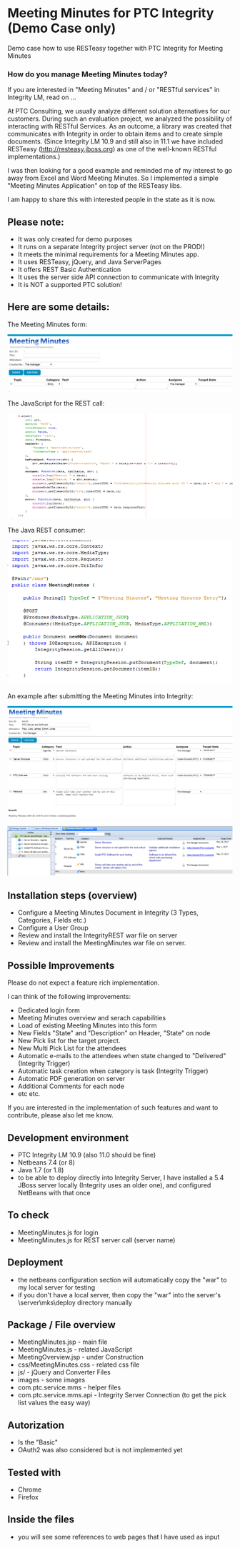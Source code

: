 # Meeting Minutes for PTC Integrity (Demo Case only)
Demo case how to use RESTeasy together with PTC Integrity for Meeting Minutes

### How do you manage Meeting Minutes today?

If you are interested in "Meeting Minutes" and / or "RESTful services" in Integrity LM, read on ...

At PTC Consulting, we usually analyze different solution alternatives for our customers. During such an evaluation project, we analyzed the possibility of interacting with RESTful Services. As an outcome, a library was created that communicates with Integrity in order to obtain items and to create simple documents. (Since Integrity LM 10.9 and still also in 11.1 we have included RESTeasy (http://resteasy.jboss.org) as one of the well-known RESTful implementations.)

I was then looking for a good example and reminded me of my interest to go away from Excel and Word Meeting Minutes. So I implemented a simple "Meeting Minutes Application" on top of the RESTeasy libs.

I am happy to share this with interested people in the state as it is now.
 
## Please note:

- It was only created for demo purposes
- It runs on a separate Integrity project server (not on the PROD!)
- It meets the minimal requirements for a Meeting Minutes app.
- It uses RESTeasy, jQuery, and Java ServerPages
- It offers REST Basic Authentication
- It uses the server side API connection to communicate with Integrity
- It is NOT a supported PTC solution!

## Here are some details:
The Meeting Minutes form:

![Empty Start Form](doc/MeetingMinutes1_EmptyForm.PNG)

The JavaScript for the REST call:

![JS Code](doc/MeetingMinutes1_JSCode.PNG)

The Java REST consumer:

![REST Code](doc/MeetingMinutes1_RSCode.PNG)

An example after submitting the Meeting Minutes into Integrity:

![Minutes Entered](doc/MeetingMinutes1.PNG)

![Final Result](doc/MeetingMinutes1_Result.PNG)
 
## Installation steps (overview)

- Configure a Meeting Minutes Document in Integrity (3 Types, Categories, Fields etc.)
- Configure a User Group
- Review and install the IntegrityREST war file on server
- Review and install the MeetingMinutes war file on server.
 
## Possible Improvements

Please do not expect a feature rich implementation.
 
I can think of the following improvements:

- Dedicated login form
- Meeting Minutes overview and serach capabilities
- Load of existing Meeting Minutes into this form
- New Fields "State" and "Description" on Header, "State" on node
- New Pick list for the target project.
- New Multi Pick List for the attendees
- Automatic e-mails to the attendees when state changed to "Delivered" (Integrity Trigger)
- Automatic task creation when category is task (Integrity Trigger)
- Automatic PDF generation on server
- Additional Comments for each node
- etc etc.
 
If you are interested in the implementation of such features and want to contribute, please also let me know.
 
##  Development environment
- PTC Integrity LM 10.9 (also 11.0 should be fine)
- Netbeans 7.4 (or 8)
- Java 1.7 (or 1.8)
- to be able to deploy directly into Integrity Server, I have installed a 5.4 JBoss server locally (Integrity uses an older one), and configured NetBeans with that once

## To check
- MeetingMinutes.js for login
- MeetingMinutes.js for REST server call (server name)

## Deployment
- the netbeans configuration section will automatically copy the "war" to my local server for testing
- if you don't have a local server, then copy the "war" into the server's \server\mks\deploy directory manually

## Package / File overview
- MeetingMinutes.jsp - main file
- MeetingMinutes.js - related JavaScript
- MeetingOverview.jsp - under Construction
- css/MeetingMinutes.css - related css file 
- js/ - jQuery and Converter Files
- images - some images
- com.ptc.service.mms - helper files
- com.ptc.service.mms.api - Integrity Server Connection (to get the pick list values the easy way)

## Autorization
- Is the "Basic"
- OAuth2 was also considered but is not implemented yet

## Tested with
- Chrome
- Firefox

## Inside the files
- you will see some references to web pages that I have used as input
